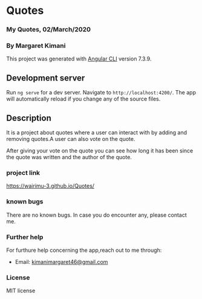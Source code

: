 

# Quotes
### My Quotes, 02/March/2020
### By **Margaret Kimani**

This project was generated with [Angular CLI](https://github.com/angular/angular-cli) version 7.3.9.

## Development server

Run `ng serve` for a dev server. Navigate to `http://localhost:4200/`. The app will automatically reload if you change any of the source files.

## Description

It is a project about quotes where a user can interact with by adding and removing quotes.A user can also vote on the quote.

After giving your vote on the quote you can see how long it has been since the quote was written and the author of the quote.

### project link

https://wairimu-3.github.io/Quotes/

### known bugs
There are no known bugs. In case you do encounter any, please contact me.

### Further help
For furthure help concerning the app,reach out to me through:

+  Email: kimanimargaret46@gmail.com


### License
MIT license
